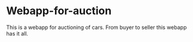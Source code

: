 # Webapp-for-auction
This is a webapp for auctioning of cars. From buyer to seller this webapp has it all.

